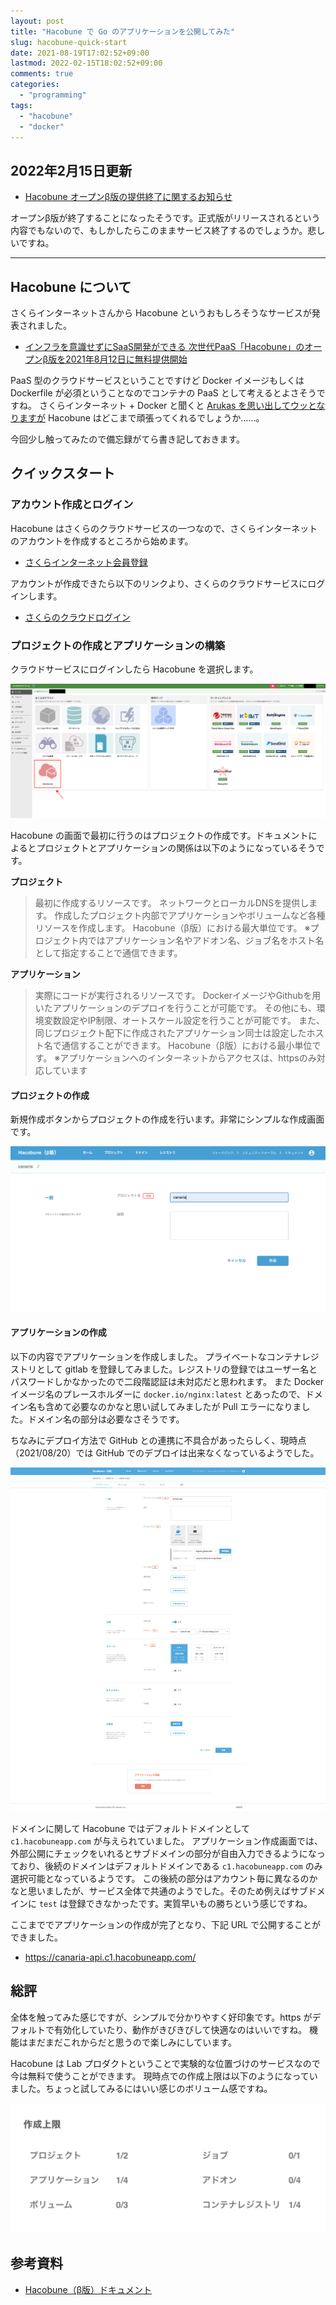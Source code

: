 ```yaml
---
layout: post
title: "Hacobune で Go のアプリケーションを公開してみた"
slug: hacobune-quick-start
date: 2021-08-19T17:02:52+09:00
lastmod: 2022-02-15T18:02:52+09:00
comments: true
categories:
  - "programming"
tags:
  - "hacobune"
  - "docker"
---
```


## 2022年2月15日更新

- [Hacobune オープンβ版の提供終了に関するお知らせ](https://www.sakura.ad.jp/information/announcements/2022/01/31/1968208892/)

オープンβ版が終了することになったそうです。正式版がリリースされるという内容でもないので、もしかしたらこのままサービス終了するのでしょうか。悲しいですね。

----

## Hacobune について

さくらインターネットさんから Hacobune というおもしろそうなサービスが発表されました。

- [インフラを意識せずにSaaS開発ができる 次世代PaaS「Hacobune」のオープンβ版を2021年8月12日に無料提供開始](https://www.sakura.ad.jp/information/announcements/2021/08/12/1968207782/)

PaaS 型のクラウドサービスということですけど Docker イメージもしくは Dockerfile が必須ということなのでコンテナの PaaS として考えるとよさそうですね。
さくらインターネット + Docker と聞くと [Arukas を思い出してウッとなりますが](https://www.sakura.ad.jp/information/announcements/2019/09/30/1968201223/) Hacobune はどこまで頑張ってくれるでしょうか……。

今回少し触ってみたので備忘録がてら書き記しておきます。

## クイックスタート

### アカウント作成とログイン

Hacobune はさくらのクラウドサービスの一つなので、さくらインターネットのアカウントを作成するところから始めます。

- [さくらインターネット会員登録](https://secure.sakura.ad.jp/signup3/member-register/input.html)

アカウントが作成できたら以下のリンクより、さくらのクラウドサービスにログインします。

- [さくらのクラウドログイン](https://secure.sakura.ad.jp/cloud/)

### プロジェクトの作成とアプリケーションの構築

クラウドサービスにログインしたら Hacobune を選択します。

![sakura-cloud](/images/2021/08/sakura-cloud.png)

Hacobune の画面で最初に行うのはプロジェクトの作成です。ドキュメントによるとプロジェクトとアプリケーションの関係は以下のようになっているそうです。

**プロジェクト**

> 最初に作成するリソースです。
> ネットワークとローカルDNSを提供します。
> 作成したプロジェクト内部でアプリケーションやボリュームなど各種リソースを作成します。
> Hacobune（β版）における最大単位です。
> ※プロジェクト内ではアプリケーション名やアドオン名、ジョブ名をホスト名として指定することで通信できます。

**アプリケーション**

> 実際にコードが実行されるリソースです。
> DockerイメージやGithubを用いたアプリケーションのデプロイを行うことが可能です。
> その他にも、環境変数設定やIP制限、オートスケール設定を行うことが可能です。
> また、同じプロジェクト配下に作成されたアプリケーション同士は設定したホスト名で通信することができます。 Hacobune（β版）における最小単位です。
> ※アプリケーションへのインターネットからアクセスは、httpsのみ対応しています

#### プロジェクトの作成

新規作成ボタンからプロジェクトの作成を行います。非常にシンプルな作成画面です。

![hacobune-project](/images/2021/08/hacobune-project.png)

#### アプリケーションの作成

以下の内容でアプリケーションを作成しました。
プライベートなコンテナレジストリとして gitlab を登録してみました。レジストリの登録ではユーザー名とパスワードしかなかったので二段階認証は未対応だと思われます。
また Docker イメージ名のプレースホルダーに `docker.io/nginx:latest` とあったので、ドメイン名も含めて必要なのかなと思い試してみましたが Pull エラーになりました。ドメイン名の部分は必要なさそうです。

ちなみにデプロイ方法で GitHub との連携に不具合があったらしく、現時点（2021/08/20）では GitHub でのデプロイは出来なくなっているようでした。

![hacobune-application](/images/2021/08/hacobune-application.png)

ドメインに関して Hacobune ではデフォルトドメインとして `c1.hacobuneapp.com` が与えられていました。
アプリケーション作成画面では、外部公開にチェックをいれるとサブドメインの部分が自由入力できるようになっており、後続のドメインはデフォルトドメインである `c1.hacobuneapp.com` のみ選択可能となっているようです。
この後続の部分はアカウント毎に異なるのかなと思いましたが、サービス全体で共通のようでした。そのため例えばサブドメインに `test` は登録できなかったです。実質早いもの勝ちという感じですね。

ここまででアプリケーションの作成が完了となり、下記 URL で公開することができました。

- https://canaria-api.c1.hacobuneapp.com/

## 総評

全体を触ってみた感じですが、シンプルで分かりやすく好印象です。https がデフォルトで有効化していたり、動作がきびきびして快適なのはいいですね。
機能はまだまだこれからだと思うので楽しみにしています。

Hacobune は Lab プロダクトということで実験的な位置づけのサービスなので今は無料で使うことができます。
現時点での作成上限は以下のようになっていました。ちょっと試してみるにはいい感じのボリューム感ですね。

![hacobune-limit](/images/2021/08/hacobune-limit.png)

## 参考資料

- [Hacobune（β版）ドキュメント](https://manual.c1.hacobuneapp.com/docs)
